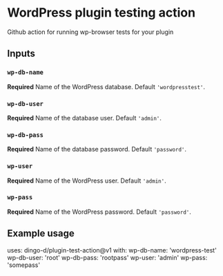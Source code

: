 # WordPress plugin testing action

Github action for running wp-browser tests for your plugin

## Inputs 

### `wp-db-name`

**Required** Name of the WordPress database. Default `'wordpresstest'`.

### `wp-db-user`

**Required** Name of the database user. Default `'admin'`.

### `wp-db-pass`

**Required** Name of the database password. Default `'password'`.

### `wp-user`

**Required** Name of the WordPress user. Default `'admin'`.

### `wp-pass`

**Required** Name of the WordPress password. Default `'password'`.

## Example usage

uses: dingo-d/plugin-test-action@v1
with:
  wp-db-name: 'wordpress-test'
  wp-db-user: 'root'
  wp-db-pass: 'rootpass'
  wp-user: 'admin'
  wp-pass: 'somepass'